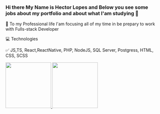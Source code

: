 ### Hi there My Name is Hector Lopes and Below you see some jobs about my portfolio and about what I'am studying  👋

 🔭 To my Professional life I'am focusing all of my time in be prepary to work with Fulls-stack Developer

 💻 Technologies

 ✅ JS,TS, React,ReactNative, PHP, NodeJS, SQL Server, Postgress, HTML, CSS, SCSS



<div>
<a href="https://github.com/Hector-Lopes">
<img height="150em" src="https://github-readme-stats.vercel.app/api/top-langs/?username=Hector-Lopes&layout=compact&langs_count=7&theme=dracula"/>
<img height="150em" src="https://github-readme-stats.vercel.app/api?username=Hector-Lopes&show_icons=true&theme=dracula&include_all_commits=true&count_private=true"/>
</div>




